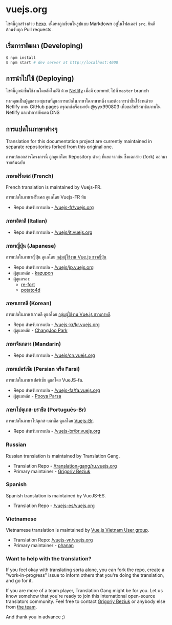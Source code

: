 # vuejs.org

ไซต์นี้ถูกสร้างด้วย [hexo](http://hexo.io/). เนื้อหาถูกเขียนในรูปแบบ Markdown อยู่ในโฟลเดอร์ `src`. ยินดีต้อนรับทุก Pull requests.

## เริ่มการพัฒนา (Developing)

``` bash
$ npm install
$ npm start # dev server at http://localhost:4000
```

## การนำไปใช้ (Deploying)

ไซต์นี้ถูกนำขึ้นใช้งานโดยอัตโนมัติ ด้วย [Netlify](https://www.netlify.com/) เมื่อมี commit ไปที่ `master` branch

หากคุณเป็นผู้ดูแลของชุมชนที่ดูแลการแปลในภาษาใดภาษาหนึ่ง และต้องการนำขึ้นใช้งานด้วย Netlify แทน GitHub pages กรุณาส่งเรื่องมายัง @yyx990803 เพื่อขอสิทธิสมาชิกภาพใน Netlify และทำการอัพเดต DNS


## การแปลในภาษาต่างๆ

Translation for this documentation project are currently maintained in separate repositories forked from this original one.

การแปลเอกสารโครงการนี้ ถูกดูแลโดย Repository ต่างๆ ที่แยกจากกัน ซึ่งแตกสาย (fork) ออกมาจากต้นฉบับ

### ภาษาฝรั่งเศส (French)

French translation is maintained by Vuejs-FR.

การแปลในภาษาฝรั่งเศส ดูแลโดย Vuejs-FR ทีม

* Repo สำหรับการแปล - [/vuejs-fr/vuejs.org](https://github.com/vuejs-fr/vuejs.org)

### ภาษาอิตาลี​ (Italian)

* Repo สำหรับการแปล - [/vuejs/it.vuejs.org](https://github.com/vuejs/it.vuejs.org)

### ภาษาญี่ปุ่น (Japanese)

การแปลในภาษาญี่ปุ่น ดูแลโดย [กลุ่มผู้ใช้งาน Vue.js ชาวญี่ปุ่น](https://github.com/vuejs-jp)

* Repo สำหรับการแปล - [/vuejs/jp.vuejs.org](https://github.com/vuejs/jp.vuejs.org)
* ผู้ดูแลหลัก - [kazupon](https://github.com/kazupon)
* ผู้ดูแลรอง:
    * [re-fort](https://github.com/re-fort)
    * [potato4d](https://github.com/potato4d)

### ภาษาเกาหลี (Korean)

การแปลในภาษาเกาหลี ดูแลโดย [กลุ่มผู้ใช้งาน Vue.js ชาวเกาหลี](https://github.com/vuejs-kr).

* Repo สำหรับการแปล - [/vuejs-kr/kr.vuejs.org](https://github.com/vuejs-kr/kr.vuejs.org)
* ผู้ดูแลหลัก - [ChangJoo Park](https://github.com/ChangJoo-Park)

### ภาษาจีนกลาง (Mandarin)

* Repo สำหรับการแปล - [/vuejs/cn.vuejs.org](https://github.com/vuejs/cn.vuejs.org)

### ภาษาเปอร์เซีย (Persian หรือ Farsi)

การแปลในภาษาเปอร์เซีย ดูแลโดย VueJS-fa.

* Repo สำหรับการแปล - [/vuejs-fa/fa.vuejs.org](https://github.com/vuejs-fa/fa.vuejs.org)
* ผู้ดูแลหลัก - [Pooya Parsa](https://github.com/pi0)

### ภาษาโปดุเกส-บราซิล (Português-Br)

การแปลในภาษาโปตุเกส-บลาซิล ดูแลโดย [Vuejs-Br](https://github.com/vuejs-br).

* Repo สำหรับการแปล - [/vuejs-br/br.vuejs.org](https://github.com/vuejs-br/br.vuejs.org)

### Russian

Russian translation is maintained by Translation Gang.

* Translation Repo - [/translation-gang/ru.vuejs.org](https://github.com/translation-gang/ru.vuejs.org)
* Primary maintainer - [Grigoriy Beziuk](https://gbezyuk.github.io)

### Spanish

Spanish translation is maintained by VueJS-ES.

* Translation Repo - [/vuejs-es/vuejs.org](https://github.com/vuejs-es/vuejs.org)

### Vietnamese

Vietnamese translation is maintained by [Vue.js Vietnam User group](https://github.com/vuejs-vn/).

* Translation Repo: [/vuejs-vn/vuejs.org](https://github.com/vuejs-vn/vuejs.org)
* Primary maintainer - [phanan](https://github.com/phanan)

### Want to help with the translation?

If you feel okay with translating sorta alone, you can fork the repo, create a "work-in-progress" issue to inform others that you're doing the translation, and go for it.

If you are more of a team player, Translation Gang might be for you. Let us know somehow that you're ready to join this international open-source translators community. Feel free to contact [Grigoriy Beziuk](https://gbezyuk.github.io) or anybody else from [the team](https://github.com/orgs/translation-gang/people).

And thank you in advance ;)
